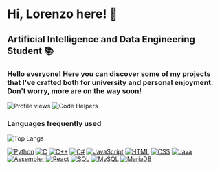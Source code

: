 # Hi, Lorenzo here! 👋

## Artificial Intelligence and Data Engineering Student 📚

### Hello everyone! Here you can discover some of my projects that I've crafted both for university and personal enjoyment. Don't worry, more are on the way soon!

![Profile views](https://komarev.com/ghpvc/?username=MenchiniDev&color=blue)
![Code Helpers](https://www.codetriage.com/numpy/numpy/badges/users.svg)

### Languages frequently used
![Top Langs](https://github-readme-stats.vercel.app/api/top-langs/?username=MenchiniDev&layout=compact&theme=default)

[![Python](https://img.shields.io/badge/Python-3.x-blue.svg)](https://www.python.org/)
[![C](https://img.shields.io/badge/C-00599C?style=flat-square&logo=c&logoColor=white)](https://en.wikipedia.org/wiki/C_(programming_language))
[![C++](https://img.shields.io/badge/C++-00599C?style=flat-square&logo=c%2B%2B&logoColor=white)](https://en.wikipedia.org/wiki/C%2B%2B)
[![C#](https://img.shields.io/badge/C%23-239120?style=flat-square&logo=c-sharp&logoColor=white)](https://docs.microsoft.com/en-us/dotnet/csharp/)
[![JavaScript](https://img.shields.io/badge/JavaScript-F7DF1E?style=flat-square&logo=javascript&logoColor=black)](https://developer.mozilla.org/en-US/docs/Web/JavaScript)
[![HTML](https://img.shields.io/badge/HTML5-E34F26?style=flat-square&logo=html5&logoColor=white)](https://developer.mozilla.org/en-US/docs/Web/HTML)
[![CSS](https://img.shields.io/badge/CSS-1572B6?style=flat-square&logo=css3&logoColor=white)](https://developer.mozilla.org/en-US/docs/Web/CSS)
[![Java](https://img.shields.io/badge/Java-007396?style=flat-square&logo=java&logoColor=white)](https://www.java.com/)
[![Assembler](https://img.shields.io/badge/Assembler-808080?style=flat-square&logo=assemblyscript&logoColor=white)](https://en.wikipedia.org/wiki/Assembly_language)
[![React](https://img.shields.io/badge/React-61DAFB?style=flat-square&logo=react&logoColor=white)](https://reactjs.org/)
[![SQL](https://img.shields.io/badge/SQL-00000F?style=flat-square&logo=sql&logoColor=white)](https://www.w3schools.com/sql/)
[![MySQL](https://img.shields.io/badge/MySQL-4479A1?style=flat-square&logo=mysql&logoColor=white)](https://www.mysql.com/)
[![MariaDB](https://img.shields.io/badge/MariaDB-003545?style=flat-square&logo=mariadb&logoColor=white)](https://mariadb.org/)

<!--
**MenchiniDev/MenchiniDev** is a ✨ _special_ ✨ repository because its `README.md` (this file) appears on your GitHub profile.

Here are some ideas to get you started:

- 🔭 I’m currently working on ...
- 🌱 I’m currently learning ...
- 👯 I’m looking to collaborate on ...
- 🤔 I’m looking for help with ...
- 💬 Ask me about ...
- 📫 How to reach me: ...
- 😄 Pronouns: ...
- ⚡ Fun fact: ...
-->

